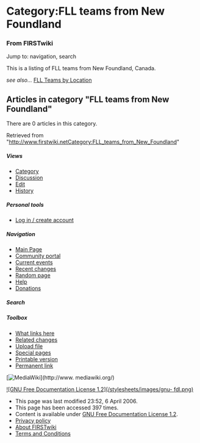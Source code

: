 # Category:FLL teams from New Foundland

### From FIRSTwiki

Jump to: navigation, search

This is a listing of FLL teams from New Foundland, Canada.

_see also..._ [FLL Teams by Location](FLL_Teams_by_Location "FLL
Teams by Location" )

  

## Articles in category "FLL teams from New Foundland"

There are 0 articles in this category.

Retrieved from
"<http://www.firstwiki.netCategory:FLL_teams_from_New_Foundland>"

##### Views

  * [Category](Category:FLL_teams_from_New_Foundland)
  * [Discussion](/index.php?title=Category_talk:FLL_teams_from_New_Foundland&action=edit)
  * [Edit](/index.php?title=Category:FLL_teams_from_New_Foundland&action=edit)
  * [History](/index.php?title=Category:FLL_teams_from_New_Foundland&action=history)

##### Personal tools

  * [Log in / create account](/index.php?title=Special:Userlogin&returnto=Category:FLL_teams_from_New_Foundland)

[](Main_Page "Main Page" )

##### Navigation

  * [Main Page](Main_Page)
  * [Community portal](FIRSTwiki:Community_portal)
  * [Current events](Current_events)
  * [Recent changes](Special:Recentchanges)
  * [Random page](Special:Random)
  * [Help](Help:Contents)
  * [Donations](FIRSTwiki:Site_support)

##### Search



##### Toolbox

  * [What links here](Special:Whatlinkshere/Category:FLL_teams_from_New_Foundland)
  * [Related changes](Special:Recentchangeslinked/Category:FLL_teams_from_New_Foundland)
  * [Upload file](Special:Upload)
  * [Special pages](Special:Specialpages)
  * [Printable version](/index.php?title=Category:FLL_teams_from_New_Foundland&printable=yes)
  * [Permanent link](/index.php?title=Category:FLL_teams_from_New_Foundland&oldid=46087)

[![MediaWiki](/skins/common/images/poweredby_mediawiki_88x31.png)](http://www.
mediawiki.org/)

[![GNU Free Documentation License 1.2](/stylesheets/images/gnu-
fdl.png)](http://www.gnu.org/copyleft/fdl.html)

  * This page was last modified 23:52, 6 April 2006.
  * This page has been accessed 397 times.
  * Content is available under [GNU Free Documentation License 1.2](http://www.gnu.org/copyleft/fdl.html "http://www.gnu.org/copyleft/fdl.html" ).
  * [Privacy policy](FIRSTwiki:Privacy_policy "FIRSTwiki:Privacy policy" )
  * [About FIRSTwiki](FIRSTwiki:About "FIRSTwiki:About" )
  * [Terms and Conditions](FIRSTwiki:Terms_and_conditions "FIRSTwiki:Terms and conditions" )

